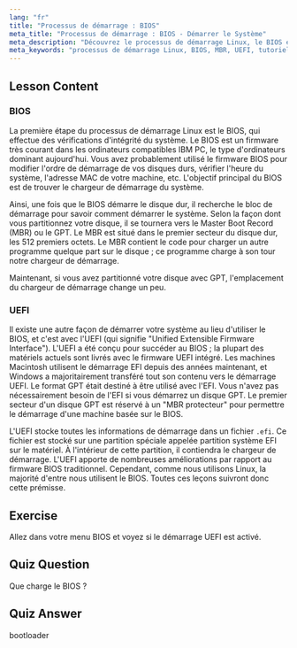 ```yaml
---
lang: "fr"
title: "Processus de démarrage : BIOS"
meta_title: "Processus de démarrage : BIOS - Démarrer le Système"
meta_description: "Découvrez le processus de démarrage Linux, le BIOS et le MBR. Comprenez comment votre système démarre avec ce guide convivial pour débutants. Explorez les concepts UEFI !"
meta_keywords: "processus de démarrage Linux, BIOS, MBR, UEFI, tutoriel Linux, chargeur de démarrage, Linux pour débutants, démarrage du système"
---
```


## Lesson Content

### BIOS

La première étape du processus de démarrage Linux est le BIOS, qui effectue des vérifications d'intégrité du système. Le BIOS est un firmware très courant dans les ordinateurs compatibles IBM PC, le type d'ordinateurs dominant aujourd'hui. Vous avez probablement utilisé le firmware BIOS pour modifier l'ordre de démarrage de vos disques durs, vérifier l'heure du système, l'adresse MAC de votre machine, etc. L'objectif principal du BIOS est de trouver le chargeur de démarrage du système.

Ainsi, une fois que le BIOS démarre le disque dur, il recherche le bloc de démarrage pour savoir comment démarrer le système. Selon la façon dont vous partitionnez votre disque, il se tournera vers le Master Boot Record (MBR) ou le GPT. Le MBR est situé dans le premier secteur du disque dur, les 512 premiers octets. Le MBR contient le code pour charger un autre programme quelque part sur le disque ; ce programme charge à son tour notre chargeur de démarrage.

Maintenant, si vous avez partitionné votre disque avec GPT, l'emplacement du chargeur de démarrage change un peu.

### UEFI

Il existe une autre façon de démarrer votre système au lieu d'utiliser le BIOS, et c'est avec l'UEFI (qui signifie "Unified Extensible Firmware Interface"). L'UEFI a été conçu pour succéder au BIOS ; la plupart des matériels actuels sont livrés avec le firmware UEFI intégré. Les machines Macintosh utilisent le démarrage EFI depuis des années maintenant, et Windows a majoritairement transféré tout son contenu vers le démarrage UEFI. Le format GPT était destiné à être utilisé avec l'EFI. Vous n'avez pas nécessairement besoin de l'EFI si vous démarrez un disque GPT. Le premier secteur d'un disque GPT est réservé à un "MBR protecteur" pour permettre le démarrage d'une machine basée sur le BIOS.

L'UEFI stocke toutes les informations de démarrage dans un fichier `.efi`. Ce fichier est stocké sur une partition spéciale appelée partition système EFI sur le matériel. À l'intérieur de cette partition, il contiendra le chargeur de démarrage. L'UEFI apporte de nombreuses améliorations par rapport au firmware BIOS traditionnel. Cependant, comme nous utilisons Linux, la majorité d'entre nous utilisent le BIOS. Toutes ces leçons suivront donc cette prémisse.

## Exercise

Allez dans votre menu BIOS et voyez si le démarrage UEFI est activé.

## Quiz Question

Que charge le BIOS ?

## Quiz Answer

bootloader
